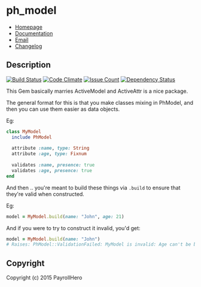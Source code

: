 # ph_model

* [Homepage](https://rubygems.org/gems/ph_model)
* [Documentation](http://rubydoc.info/gems/ph_model/frames)
* [Email](mailto:piotr@payrollhero.com)
* [Changelog](CHANGELOG.md)

## Description

[![Build Status](https://travis-ci.org/payrollhero/ph_model.svg?branch=master)](https://travis-ci.org/payrollhero/ph_model)
[![Code Climate](https://codeclimate.com/github/payrollhero/ph_model/badges/gpa.svg)](https://codeclimate.com/github/payrollhero/ph_model)
[![Issue Count](https://codeclimate.com/github/payrollhero/ph_model/badges/issue_count.svg)](https://codeclimate.com/github/payrollhero/ph_model)
[![Dependency Status](https://gemnasium.com/payrollhero/ph_model.svg)](https://gemnasium.com/payrollhero/ph_model)

This Gem basically marries ActiveModel and ActiveAttr is a nice package.

The general format for this is that you make classes mixing in PhModel, and then you can use them easier
as data objects.

Eg:
```ruby
class MyModel
  include PhModel
  
  attribute :name, type: String
  attribute :age, type: Fixnum
  
  validates :name, presence: true
  validates :age, presence: true
end
```

And then .. you're meant to build these things via `.build` to ensure that they're valid when constructed.

Eg:
```ruby
model = MyModel.build(name: "John", age: 21)
```

And if you were to try to construct it invalid, you'd get:

```ruby
model = MyModel.build(name: "John")
# Raises: PhModel::ValidationFailed: MyModel is invalid: Age can't be blank
```

## Copyright

Copyright (c) 2015 PayrollHero
